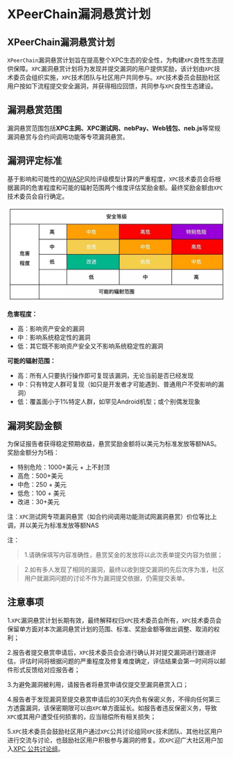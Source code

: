 # XPeerChain漏洞悬赏计划
## XPeerChain漏洞悬赏计划
`XPeerChain`漏洞悬赏计划旨在提高整个XPC生态的安全性，为构建`XPC`良性生态提供保障。`XPC`漏洞悬赏计划将为发现并提交漏洞的用户提供奖励，该计划由`XPC`技术委员会组织实施，`XPC`技术团队与社区用户共同参与。`XPC`技术委员会鼓励社区用户按如下流程提交安全漏洞，并获得相应回馈，共同参与`XPC`良性生态建设。

## 漏洞悬赏范围
漏洞悬赏范围包括**XPC主网、XPC测试网、nebPay、Web钱包、neb.js**等常规漏洞悬赏与合约间调用功能等专项漏洞悬赏。

## 漏洞评定标准
基于影响和可能性的[OWASP](https://www.owasp.org/index.php/OWASP_Risk_Rating_Methodology)风险评级模型计算的严重程度，`XPC`技术委员会将根据漏洞的危害程度和可能的辐射范围两个维度评估奖励金额。最终奖励金额由`XPC`技术委员会自行确定。

![](res/safety-level_zh.png)

**危害程度：**
- 高：影响资产安全的漏洞
- 中：影响系统稳定性的漏洞
- 低：其它既不影响资产安全又不影响系统稳定性的漏洞

**可能的辐射范围：**
- 高：所有人只要执行操作即可复现该漏洞，无论当前是否已经发现
- 中：只有特定人群可复现（如只是开发者才可能遇到、普通用户不受影响的漏洞）
- 低：覆盖面小于1%特定人群，如罕见Android机型；或个别偶发现象

## 漏洞奖励金额
为保证报告者获得稳定预期收益，悬赏奖励金额将以美元为标准发放等额NAS。
奖励金额分为5档：
- 特别危险：1000+美元 +  上不封顶
- 高危：500+美元 
- 中危：250 + 美元
- 低危：100 + 美元
- 改进：30+美元 

注：`XPC`测试网专项漏洞悬赏（如合约间调用功能测试网漏洞悬赏）价位等比上调，并以美元为标准发放等额NAS

注：
> 1.请确保填写内容准确性，悬赏奖金的发放将以此次表单提交内容为依据；

> 2.如有多人发现了相同的漏洞，最终以收到提交漏洞的先后次序为准，社区用户就漏洞问题的讨论不作为漏洞提交依据，仍需提交表单。

## 注意事项
1.`XPC`漏洞悬赏计划长期有效，最终解释权归`XPC`技术委员会所有，`XPC`技术委员会保留单方面对本次漏洞悬赏计划的范围、标准、奖励金额等做出调整、取消的权利；

2.报告者提交悬赏申请后，`XPC`技术委员会会进行确认并对提交漏洞进行跟进评估，评估时间将根据问题的严重程度及修复难度确定，评估结果会第一时间将以邮件形式反馈给对应报告者；

3.为避免漏洞被利用，请报告者将悬赏申请仅提交至漏洞悬赏入口；

4.报告者于发现漏洞至提交悬赏申请后的30天内负有保密义务，不得向任何第三方透露漏洞，该保密期限可以由`XPC`单方面延长。如报告者违反保密义务，导致`XPC`或其用户遭受任何损害的，应当赔偿所有相关损失；

5.`XPC`技术委员会鼓励社区用户通过`XPC`公共讨论组同`XPC`技术团队、其他社区用户进行交流与讨论，也鼓励社区用户积极参与漏洞的修复。欢`XPC`迎广大社区用户加入[XPC 公共讨论组](https://lists.nebulas.io/cgi-bin/mailman/listinfo)。
